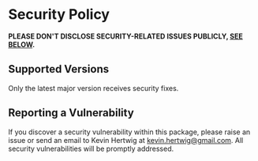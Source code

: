 # Security Policy

**PLEASE DON'T DISCLOSE SECURITY-RELATED ISSUES PUBLICLY, [SEE BELOW](#reporting-a-vulnerability).**

## Supported Versions

Only the latest major version receives security fixes.

## Reporting a Vulnerability

If you discover a security vulnerability within this package, please raise an issue or send an email to Kevin Hertwig at kevin.hertwig@gmail.com. All security vulnerabilities will be promptly addressed.
